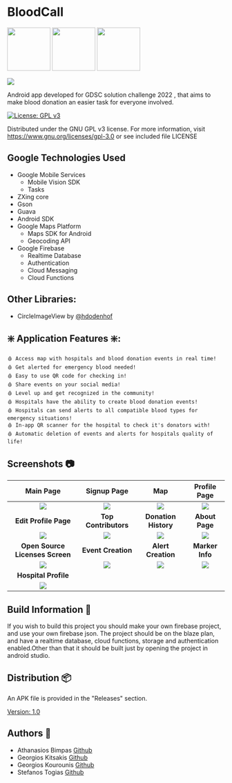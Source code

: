 # BloodCall

<img src="https://firebase.google.com/downloads/brand-guidelines/PNG/logo-built_white.png" width="100"/> <img src="https://1000logos.net/wp-content/uploads/2020/05/Google-Maps-Logo.png" width="100"/>  <img src="https://upload.wikimedia.org/wikipedia/commons/thumb/6/64/Android_logo_2019_%28stacked%29.svg/2346px-Android_logo_2019_%28stacked%29.svg.png" width="100">

![](https://i.imgur.com/CWRiVel.png)

Android app developed for GDSC solution challenge 2022 , that aims to make blood donation an easier task for everyone involved.


[![License: GPL v3](https://img.shields.io/badge/License-GPLv3-blue.svg)](https://www.gnu.org/licenses/gpl-3.0)

Distributed under the GNU GPL v3 license.
For more information, visit https://www.gnu.org/licenses/gpl-3.0 or see included file LICENSE

## Google Technologies Used
- Google Mobile Services
    - Mobile Vision SDK
    - Tasks
- ZXing core
- Gson
- Guava
- Android SDK
- Google Maps Platform
    - Maps SDK for Android
    - Geocoding API
- Google Firebase
    - Realtime Database
    - Authentication
    - Cloud Messaging
    - Cloud Functions

## Other Libraries:
- CircleImageView by [@hdodenhof](https://github.com/hdodenhof/CircleImageView)

## ❇️ Application Features ❇️:
    🩸 Access map with hospitals and blood donation events in real time!
    🩸 Get alerted for emergency blood needed!
    🩸 Easy to use QR code for checking in!
    🩸 Share events on your social media!
    🩸 Level up and get recognized in the community!
    🩸 Hospitals have the ability to create blood donation events!
    🩸 Hospitals can send alerts to all compatible blood types for emergency situations!
    🩸 In-app QR scanner for the hospital to check it's donators with!
    🩸 Automatic deletion of events and alerts for hospitals quality of life!
  
## Screenshots 📷
|       **Main Page**                |              **Signup Page**       |        **Map**                     |            **Profile Page**        |
|:----------------------------------:|:----------------------------------:|:----------------------------------:|:----------------------------------:|
|![](https://i.imgur.com/SCI9QFs.jpg)|![](https://i.imgur.com/ttx2G4K.jpg)|![](https://i.imgur.com/bH5uSZe.jpg)|![](https://i.imgur.com/U8GY0ce.jpg)|
|         **Edit Profile Page**      |         **Top Contributors**       |           **Donation History**     |           **About Page**           |
|![](https://i.imgur.com/d0ICDVX.png)|![](https://i.imgur.com/IqenlEU.png)|![](https://i.imgur.com/FCCzyyC.png)|![](https://i.imgur.com/SqWaNgv.jpg)|
|   **Open Source Licenses Screen**  |      **Event Creation**            |            **Alert Creation**      |          **Marker Info**           |
|![](https://i.imgur.com/6h1FgTl.png)|![](https://i.imgur.com/DIM6iDl.jpg)|![](https://i.imgur.com/SqWaNgv.jpg)|![](https://i.imgur.com/kPJGaPd.jpg)|
|       **Hospital Profile**         |
|![](https://i.imgur.com/toppfYC.jpg)|

## Build Information 🧰 
If you wish to build this project you should make your own firebase project, and use your own firebase json. The project should be on the blaze plan, and have a realtime database, cloud functions, storage and authentication enabled.Other than that it should be built just by opening the project in android studio.

## Distribution 📦
An APK file is provided in the "Releases" section.

[Version: 1.0](https://github.com/BloodCall/BloodCall/releases/tag/1.0)

## Authors 📃

- Athanasios Bimpas [Github](https://github.com/thanbimp)
- Georgios Kitsakis [Github](https://github.com/kitsakisGk)
- Georgios Kourounis [Github](https://github.com/kourounisgiorgos)
- Stefanos Togias [Github](https://github.com/Bleemoose)
